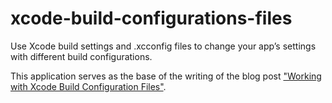 # xcode-build-configurations-files

Use Xcode build settings and .xcconfig files to change your app’s settings with different build configurations.

This application serves as the base of the writing of the blog post ["Working with Xcode Build Configuration Files"](https://tiagohenriques.vercel.app/blog/xcode-build-configuration-files).
